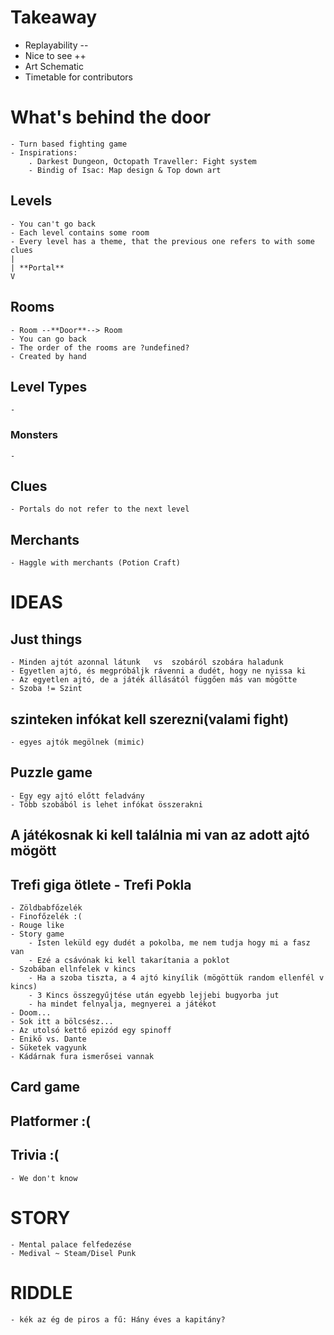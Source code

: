 # Takeaway
 - Replayability --
 - Nice to see ++
 - Art Schematic
 - Timetable for contributors

# What's behind the door
	- Turn based fighting game
	- Inspirations: 
		. Darkest Dungeon, Octopath Traveller: Fight system
		- Bindig of Isac: Map design & Top down art 

## Levels
	- You can't go back
	- Each level contains some room
	- Every level has a theme, that the previous one refers to with some clues
	|
	| **Portal**
	V
## Rooms
	- Room --**Door**--> Room 
	- You can go back
	- The order of the rooms are ?undefined?
	- Created by hand

## Level Types
	-
### Monsters
	- 

## Clues
	- Portals do not refer to the next level

## Merchants
	- Haggle with merchants (Potion Craft)




# IDEAS
## Just things
	- Minden ajtót azonnal látunk	vs 	szobáról szobára haladunk
	- Egyetlen ajtó, és megpróbáljk rávenni a dudét, hogy ne nyissa ki
	- Az egyetlen ajtó, de a játék állásától függően más van mögötte
	- Szoba != Szint

## szinteken infókat kell szerezni(valami fight) 
	- egyes ajtók megölnek (mimic)
	
## Puzzle game
	- Egy egy ajtó előtt feladvány
	- Több szobából is lehet infókat összerakni

## A játékosnak ki kell találnia mi van az adott ajtó mögött

## Trefi giga ötlete - Trefi Pokla
	- Zöldbabfőzelék
	- Finofőzelék :(
	- Rouge like
	- Story game
		- Isten leküld egy dudét a pokolba, me nem tudja hogy mi a fasz van
		- Ezé a csávónak ki kell takarítania a poklot
	- Szobában ellnfelek v kincs
		- Ha a szoba tiszta, a 4 ajtó kinyílik (mögöttük random ellenfél v kincs)
		- 3 Kincs összegyűjtése után egyebb lejjebi bugyorba jut
		- ha mindet felnyalja, megnyerei a játékot
	- Doom...
	- Sok itt a bölcsész...
	- Az utolsó kettő epizód egy spinoff
	- Enikő vs. Dante
	- Süketek vagyunk
	- Kádárnak fura ismerősei vannak


## Card game
## Platformer :(
## Trivia :(
	- We don't know


# STORY
	- Mental palace felfedezése
	- Medival ~ Steam/Disel Punk

# RIDDLE
	- kék az ég de piros a fű: Hány éves a kapitány?
